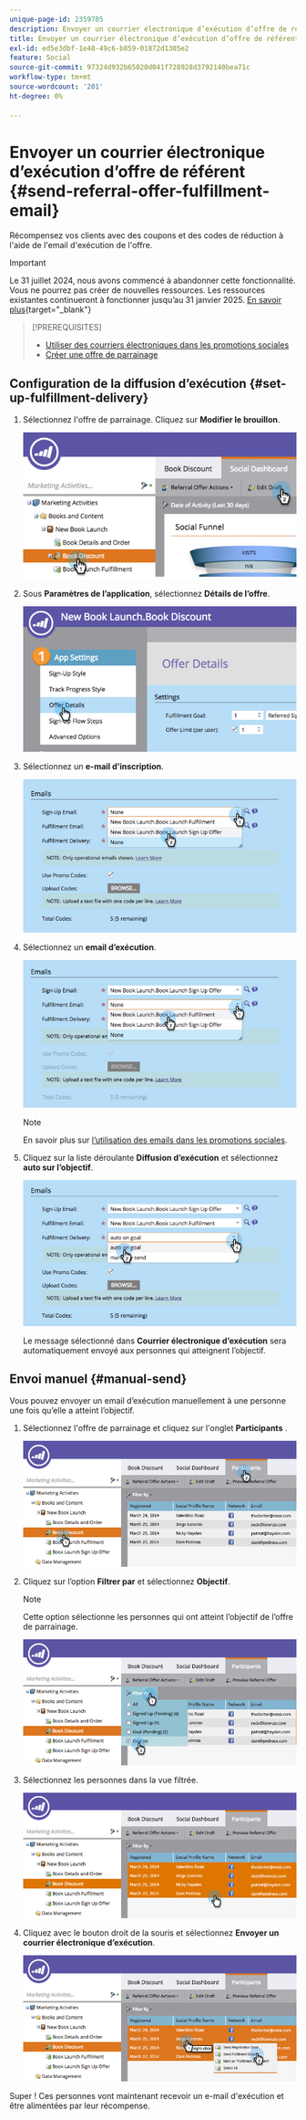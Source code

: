 ```yaml
---
unique-page-id: 2359785
description: Envoyer un courrier électronique d’exécution d’offre de référent - Documents Marketo - Documentation du produit
title: Envoyer un courrier électronique d’exécution d’offre de référent
exl-id: ed5e3dbf-1e48-49c6-b859-01872d1305e2
feature: Social
source-git-commit: 97324d932b65020d041f728928d3792140bea71c
workflow-type: tm+mt
source-wordcount: '201'
ht-degree: 0%

---
```


# Envoyer un courrier électronique d’exécution d’offre de référent {#send-referral-offer-fulfillment-email}

Récompensez vos clients avec des coupons et des codes de réduction à l&#39;aide de l&#39;email d&#39;exécution de l&#39;offre.

>[!IMPORTANT]
>
>Le 31 juillet 2024, nous avons commencé à abandonner cette fonctionnalité. Vous ne pourrez pas créer de nouvelles ressources. Les ressources existantes continueront à fonctionner jusqu’au 31 janvier 2025. [En savoir plus](https://nation.marketo.com/t5/employee-blogs/marketo-engage-social-features-deprecation/ba-p/351977){target="_blank"}

>[!PREREQUISITES]
>
>* [Utiliser des courriers électroniques dans les promotions sociales](/help/marketo/product-docs/demand-generation/social/social-functions/use-emails-in-social-promotions.md)
>* [Créer une offre de parrainage](/help/marketo/product-docs/demand-generation/social/referral-offers/create-a-referral-offer.md)

## Configuration de la diffusion d’exécution {#set-up-fulfillment-delivery}

1. Sélectionnez l&#39;offre de parrainage. Cliquez sur **Modifier le brouillon**.

   ![](assets/image2015-4-20-16-3a3-3a14.png)

1. Sous **Paramètres de l’application**, sélectionnez **Détails de l’offre**.

   ![](assets/image2015-4-23-12-3a53-3a16.png)

1. Sélectionnez un **e-mail d’inscription**.

   ![](assets/image2015-4-23-12-3a58-3a52.png)

1. Sélectionnez un **email d’exécution**.

   ![](assets/image2015-4-23-13-3a4-3a40.png)

   >[!NOTE]
   >
   >En savoir plus sur [l’utilisation des emails dans les promotions sociales](/help/marketo/product-docs/demand-generation/social/social-functions/use-emails-in-social-promotions.md).

1. Cliquez sur la liste déroulante **Diffusion d’exécution** et sélectionnez **auto sur l’objectif**.

   ![](assets/image2015-4-23-13-3a13-3a33.png)

   Le message sélectionné dans **Courrier électronique d’exécution** sera automatiquement envoyé aux personnes qui atteignent l’objectif.

## Envoi manuel {#manual-send}

Vous pouvez envoyer un email d’exécution manuellement à une personne une fois qu’elle a atteint l’objectif.

1. Sélectionnez l&#39;offre de parrainage et cliquez sur l&#39;onglet **Participants** .

   ![](assets/image2015-4-20-15-3a37-3a14.png)

1. Cliquez sur l’option **Filtrer par** et sélectionnez **Objectif**.

   >[!NOTE]
   >
   >Cette option sélectionne les personnes qui ont atteint l’objectif de l’offre de parrainage.

   ![](assets/image2015-4-20-15-3a59-3a11.png)

1. Sélectionnez les personnes dans la vue filtrée.

   ![](assets/2015-04-23-13-08-53.png)

1. Cliquez avec le bouton droit de la souris et sélectionnez **Envoyer un courrier électronique d’exécution**.

   ![](assets/2015-04-20-15-54-13.png)

Super ! Ces personnes vont maintenant recevoir un e-mail d&#39;exécution et être alimentées par leur récompense.
